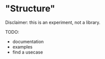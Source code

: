 # "Structure"

Disclaimer: this is an experiment, not a library.

TODO:

- documentation
- examples
- find a usecase